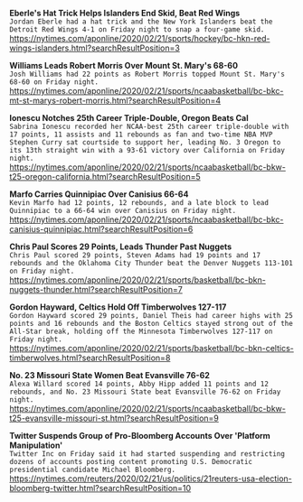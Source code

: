 **Eberle's Hat Trick Helps Islanders End Skid, Beat Red Wings**\
`Jordan Eberle had a hat trick and the New York Islanders beat the Detroit Red Wings 4-1 on Friday night to snap a four-game skid.`\
https://nytimes.com/aponline/2020/02/21/sports/hockey/bc-hkn-red-wings-islanders.html?searchResultPosition=3

**Williams Leads Robert Morris Over Mount St. Mary's 68-60**\
`Josh Williams had 22 points as Robert Morris topped Mount St. Mary's 68-60 on Friday night.`\
https://nytimes.com/aponline/2020/02/21/sports/ncaabasketball/bc-bkc-mt-st-marys-robert-morris.html?searchResultPosition=4

**Ionescu Notches 25th Career Triple-Double, Oregon Beats Cal**\
`Sabrina Ionescu recorded her NCAA-best 25th career triple-double with 17 points, 11 assists and 11 rebounds as fan and two-time NBA MVP Stephen Curry sat courtside to support her, leading No. 3 Oregon to its 13th straight win with a 93-61 victory over California on Friday night.`\
https://nytimes.com/aponline/2020/02/21/sports/ncaabasketball/bc-bkw-t25-oregon-california.html?searchResultPosition=5

**Marfo Carries Quinnipiac Over Canisius 66-64**\
`Kevin Marfo had 12 points, 12 rebounds, and a late block to lead Quinnipiac to a 66-64 win over Canisius on Friday night.`\
https://nytimes.com/aponline/2020/02/21/sports/ncaabasketball/bc-bkc-canisius-quinnipiac.html?searchResultPosition=6

**Chris Paul Scores 29 Points, Leads Thunder Past Nuggets**\
`Chris Paul scored 29 points, Steven Adams had 19 points and 17 rebounds and the Oklahoma City Thunder beat the Denver Nuggets 113-101 on Friday night.`\
https://nytimes.com/aponline/2020/02/21/sports/basketball/bc-bkn-nuggets-thunder.html?searchResultPosition=7

**Gordon Hayward, Celtics Hold Off Timberwolves 127-117**\
`Gordon Hayward scored 29 points, Daniel Theis had career highs with 25 points and 16 rebounds and the Boston Celtics stayed strong out of the All-Star break, holding off the Minnesota Timberwolves 127-117 on Friday night.`\
https://nytimes.com/aponline/2020/02/21/sports/basketball/bc-bkn-celtics-timberwolves.html?searchResultPosition=8

**No. 23 Missouri State Women Beat Evansville 76-62**\
`Alexa Willard scored 14 points, Abby Hipp added 11 points and 12 rebounds, and No. 23 Missouri State beat Evansville 76-62 on Friday night.`\
https://nytimes.com/aponline/2020/02/21/sports/ncaabasketball/bc-bkw-t25-evansville-missouri-st.html?searchResultPosition=9

**Twitter Suspends Group of Pro-Bloomberg Accounts Over 'Platform Manipulation'**\
`Twitter Inc on Friday said it had started suspending and restricting dozens of accounts posting content promoting U.S. Democratic presidential candidate Michael Bloomberg.     `\
https://nytimes.com/reuters/2020/02/21/us/politics/21reuters-usa-election-bloomberg-twitter.html?searchResultPosition=10

